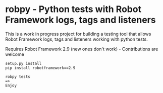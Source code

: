 # robpy - Python tests with Robot Framework logs, tags and listeners

This is a work in progress project for building a testing tool that allows Robot Framework logs, tags and listeners working with python tests.

Requires Robot Framework 2.9 (new ones don't work) - Contributions are welcome

```
setup.py install
pip install robotframework==2.9

robpy tests
=>
Enjoy
```
